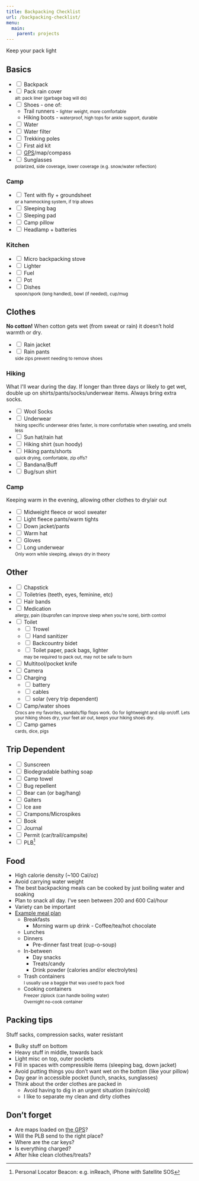 ```yaml
---
title: Backpacking Checklist
url: /backpacking-checklist/
menu: 
  main:
    parent: projects
---
```


Keep your pack light

## Basics

* <input type="checkbox" /> Backpack
* <input type="checkbox" /> Pack rain cover  
    <small>alt: pack liner (garbage bag will do)</small>
* <input type="checkbox" /> Shoes - one of:
    * Trail runners - <small>lighter weight, more comfortable</small>
    * Hiking boots - <small>waterproof, high tops for ankle support, durable</small>
* <input type="checkbox" /> Water
* <input type="checkbox" /> Water filter
* <input type="checkbox" /> Trekking poles
* <input type="checkbox" /> First aid kit
* <input type="checkbox" /> [GPS](https://www.gaiagps.com/)/map/compass
* <input type="checkbox" /> Sunglasses  
    <small>polarized, side coverage, lower coverage (e.g. snow/water reflection)</small>

### Camp

* <input type="checkbox" /> Tent with fly + groundsheet  
    <small>or a hammocking system, if trip allows</small>
* <input type="checkbox" /> Sleeping bag
* <input type="checkbox" /> Sleeping pad
* <input type="checkbox" /> Camp pillow
* <input type="checkbox" /> Headlamp + batteries

### Kitchen

* <input type="checkbox" /> Micro backpacking stove
* <input type="checkbox" /> Lighter
* <input type="checkbox" /> Fuel
* <input type="checkbox" /> Pot
* <input type="checkbox" /> Dishes  
    <small>spoon/spork (long handled), bowl (if needed), cup/mug</small>

## Clothes

**No cotton!** When cotton gets wet (from sweat or rain) it doesn’t hold warmth or dry.

* <input type="checkbox" /> Rain jacket
* <input type="checkbox" /> Rain pants  
    <small>side zips prevent needing to remove shoes</small>

### Hiking

What I'll wear during the day. If longer than three days or likely to get wet, double up on shirts/pants/socks/underwear items. Always bring extra socks. 

* <input type="checkbox" /> Wool Socks
* <input type="checkbox" /> Underwear  
    <small>hiking specific underwear dries faster, is more comfortable when sweating, and smells less</small>
* <input type="checkbox" /> Sun hat/rain hat
* <input type="checkbox" /> Hiking shirt (sun hoody)
* <input type="checkbox" /> Hiking pants/shorts  
    <small>quick drying, comfortable, zip offs?</small>
* <input type="checkbox" /> Bandana/Buff
* <input type="checkbox" /> Bug/sun shirt

### Camp

Keeping warm in the evening, allowing other clothes to dry/air out

* <input type="checkbox" /> Midweight fleece or wool sweater
* <input type="checkbox" /> Light fleece pants/warm tights
* <input type="checkbox" /> Down jacket/pants
* <input type="checkbox" /> Warm hat
* <input type="checkbox" /> Gloves
* <input type="checkbox" /> Long underwear  
    <small>Only worn while sleeping, always dry in theory</small>

## Other

* <input type="checkbox" /> Chapstick
* <input type="checkbox" /> Toiletries (teeth, eyes, feminine, etc)
* <input type="checkbox" /> Hair bands
* <input type="checkbox" /> Medication  
    <small>allergy, pain (ibuprofen can improve sleep when you're sore), birth control</small>
* <input type="checkbox" /> Toilet
    * <input type="checkbox" /> Trowel
    * <input type="checkbox" /> Hand sanitizer
    * <input type="checkbox" /> Backcountry bidet
    * <input type="checkbox" /> Toilet paper, pack bags, lighter  
        <small>may be required to pack out, may not be safe to burn</small>
* <input type="checkbox" /> Multitool/pocket knife
* <input type="checkbox" /> Camera
* <input type="checkbox" /> Charging
    * <input type="checkbox" /> battery
    * <input type="checkbox" /> cables
    * <input type="checkbox" /> solar (very trip dependent)
* <input type="checkbox" /> Camp/water shoes  
    <small>
    Crocs are my favorites, sandals/flip flops work. Go for lightweight and slip on/off.
    Lets your hiking shoes dry, your feet air out, keeps your hiking shoes dry.
    </small>
* <input type="checkbox" /> Camp games  
    <small>cards, dice, pigs</small>

## Trip Dependent

* <input type="checkbox" /> Sunscreen
* <input type="checkbox" /> Biodegradable bathing soap
* <input type="checkbox" /> Camp towel
* <input type="checkbox" /> Bug repellent
* <input type="checkbox" /> Bear can (or bag/hang)
* <input type="checkbox" /> Gaiters
* <input type="checkbox" /> Ice axe
* <input type="checkbox" /> Crampons/Microspikes
* <input type="checkbox" /> Book
* <input type="checkbox" /> Journal
* <input type="checkbox" /> Permit (car/trail/campsite)
* <input type="checkbox" /> PLB[^1]

## Food

* High calorie density (~100 Cal/oz)
* Avoid carrying water weight
* The best backpacking meals can be cooked by just boiling water and soaking
* Plan to snack all day. I've seen between 200 and 600 Cal/hour
* Variety can be important
* [Example meal plan](http://blackwoodspress.com/blog/16547/ultralight-backpacking-meal-plan/)
    * Breakfasts
        * Morning warm up drink - Coffee/tea/hot chocolate
    * Lunches
    * Dinners
        * Pre-dinner fast treat (cup-o-soup)
    * In-between
        * Day snacks
        * Treats/candy
        * Drink powder (calories and/or electrolytes)
    * Trash containers  
        <small>I usually use a baggie that was used to pack food</small>
    * Cooking containers  
        <small>Freezer ziplock (can handle boiling water)</small>  
        <small>Overnight no-cook container</small>

## Packing tips

Stuff sacks, compression sacks, water resistant

* Bulky stuff on bottom
* Heavy stuff in middle, towards back
* Light misc on top, outer pockets
* Fill in spaces with compressible items (sleeping bag, down jacket)
* Avoid putting things you don’t want wet on the bottom (like your pillow)
* Day gear in accessible pocket (lunch, snacks, sunglasses)
* Think about the order clothes are packed in
    * Avoid having to dig in an urgent situation (rain/cold)
    * I like to separate my clean and dirty clothes

## Don’t forget

* Are maps loaded on [the GPS](https://www.gaiagps.com/)?
* Will the PLB send to the right place?
* Where are the car keys?
* Is everything charged?
* After hike clean clothes/treats?

[^1]: Personal Locator Beacon: e.g. inReach, iPhone with Satellite SOS

